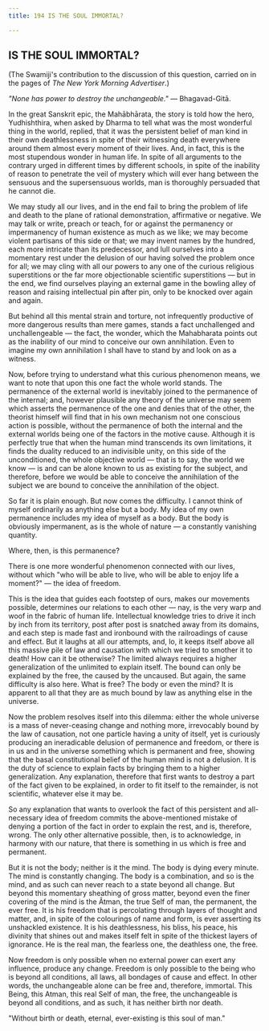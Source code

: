 ```yaml
---
title: 194 IS THE SOUL IMMORTAL?

---
```

  

## IS THE SOUL IMMORTAL?

(The Swamiji's contribution to the discussion of this question, carried
on in the pages of *The New York Morning Advertiser*.)

*"None has power to destroy the unchangeable."* — Bhagavad-Gitā.

In the great Sanskrit epic, the Mahābhārata, the story is told how the
hero, Yudhishthira, when asked by Dharma to tell what was the most
wonderful thing in the world, replied, that it was the persistent belief
of man kind in their own deathlessness in spite of their witnessing
death everywhere around them almost every moment of their lives. And, in
fact, this is the most stupendous wonder in human life. In spite of all
arguments to the contrary urged in different times by different schools,
in spite of the inability of reason to penetrate the veil of mystery
which will ever hang between the sensuous and the supersensuous worlds,
man is thoroughly persuaded that he cannot die.

We may study all our lives, and in the end fail to bring the problem of
life and death to the plane of rational demonstration, affirmative or
negative. We may talk or write, preach or teach, for or against the
permanency or impermanency of human existence as much as we like; we may
become violent partisans of this side or that; we may invent names by
the hundred, each more intricate than its predecessor, and lull
ourselves into a momentary rest under the delusion of our having solved
the problem once for all; we may cling with all our powers to any one of
the curious religious superstitions or the far more objectionable
scientific superstitions — but in the end, we find ourselves playing an
external game in the bowling alley of reason and raising intellectual
pin after pin, only to be knocked over again and again.

But behind all this mental strain and torture, not infrequently
productive of more dangerous results than mere games, stands a fact
unchallenged and unchallengeable — the fact, the wonder, which the
Mahabharata points out as the inability of our mind to conceive our own
annihilation. Even to imagine my own annihilation I shall have to stand
by and look on as a witness.

Now, before trying to understand what this curious phenomenon means, we
want to note that upon this one fact the whole world stands. The
permanence of the external world is inevitably joined to the permanence
of the internal; and, however plausible any theory of the universe may
seem which asserts the permanence of the one and denies that of the
other, the theorist himself will find that in his own mechanism not one
conscious action is possible, without the permanence of both the
internal and the external worlds being one of the factors in the motive
cause. Although it is perfectly true that when the human mind transcends
its own limitations, it finds the duality reduced to an indivisible
unity, on this side of the unconditioned, the whole objective world —
that is to say, the world we know — is and can be alone known to us as
existing for the subject, and therefore, before we would be able to
conceive the annihilation of the subject we are bound to conceive the
annihilation of the object.

So far it is plain enough. But now comes the difficulty. I cannot think
of myself ordinarily as anything else but a body. My idea of my own
permanence includes my idea of myself as a body. But the body is
obviously impermanent, as is the whole of nature — a constantly
vanishing quantity.

Where, then, is this permanence?

There is one more wonderful phenomenon connected with our lives, without
which "who will be able to live, who will be able to enjoy life a
moment?" — the idea of freedom.

This is the idea that guides each footstep of ours, makes our movements
possible, determines our relations to each other — nay, is the very warp
and woof in the fabric of human life. Intellectual knowledge tries to
drive it inch by inch from its territory, post after post is snatched
away from its domains, and each step is made fast and ironbound with the
railroadings of cause and effect. But it laughs at all our attempts,
and, lo, it keeps itself above all this massive pile of law and
causation with which we tried to smother it to death! How can it be
otherwise? The limited always requires a higher generalization of the
unlimited to explain itself. The bound can only be explained by the
free, the caused by the uncaused. But again, the same difficulty is also
here. What is free? The body or even the mind? It is apparent to all
that they are as much bound by law as anything else in the universe.

Now the problem resolves itself into this dilemma: either the whole
universe is a mass of never-ceasing change and nothing more, irrevocably
bound by the law of causation, not one particle having a unity of
itself, yet is curiously producing an ineradicable delusion of
permanence and freedom, or there is in us and in the universe something
which is permanent and free, showing that the basal constitutional
belief of the human mind is not a delusion. It is the duty of science to
explain facts by bringing them to a higher generalization. Any
explanation, therefore that first wants to destroy a part of the fact
given to be explained, in order to fit itself to the remainder, is not
scientific, whatever else it may be.

So any explanation that wants to overlook the fact of this persistent
and all-necessary idea of freedom commits the above-mentioned mistake of
denying a portion of the fact in order to explain the rest, and is,
therefore, wrong. The only other alternative possible, then, is to
acknowledge, in harmony with our nature, that there is something in us
which is free and permanent.

But it is not the body; neither is it the mind. The body is dying every
minute. The mind is constantly changing. The body is a combination, and
so is the mind, and as such can never reach to a state beyond all
change. But beyond this momentary sheathing of gross matter, beyond even
the finer covering of the mind is the Âtman, the true Self of man, the
permanent, the ever free. It is his freedom that is percolating through
layers of thought and matter, and, in spite of the colourings of name
and form, is ever asserting its unshackled existence. It is his
deathlessness, his bliss, his peace, his divinity that shines out and
makes itself felt in spite of the thickest layers of ignorance. He is
the real man, the fearless one, the deathless one, the free.

Now freedom is only possible when no external power can exert any
influence, produce any change. Freedom is only possible to the being who
is beyond all conditions, all laws, all bondages of cause and effect. In
other words, the unchangeable alone can be free and, therefore,
immortal. This Being, this Atman, this real Self of man, the free, the
unchangeable is beyond all conditions, and as such, it has neither birth
nor death.

"Without birth or death, eternal, ever-existing is this soul of man."